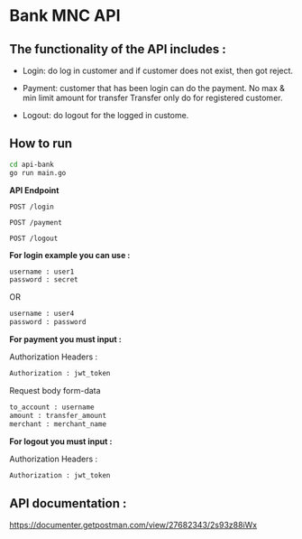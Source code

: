 # Bank MNC API

## The functionality of the API includes :

- Login: do log in customer and if customer does not exist, then got reject.

- Payment: customer that has been login can do the payment. No max & min limit amount for transfer Transfer only do for registered customer.

- Logout: do logout for the logged in custome.

## How to run

```sh
cd api-bank
go run main.go
```

**API Endpoint**

```http
POST /login
```

```http
POST /payment
```

```http
POST /logout
```

**For login example you can use :**

```sh
username : user1
password : secret
```

OR

```sh
username : user4
password : password
```

**For payment you must input :**

Authorization Headers :

```sh
Authorization : jwt_token
```

Request body form-data

```sh
to_account : username
amount : transfer_amount
merchant : merchant_name
```

**For logout you must input :**

Authorization Headers :

```sh
Authorization : jwt_token
```

## API documentation :

https://documenter.getpostman.com/view/27682343/2s93z88iWx
